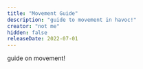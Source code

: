 ```yaml
---
title: "Movement Guide"
description: "guide to movement in havoc!"
creator: "not me"
hidden: false
releaseDate: 2022-07-01
---
```


guide on movement!